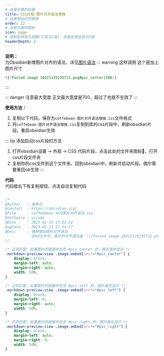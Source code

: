 ```yaml
---
# 这是文章的标题
title: CSS片段-图片对齐语法增强
# 这是侧边栏的顺序
order: 12
# 这是页面的图标
icon: page
# 控制左侧显示层数(只显示2层)，但是右侧会显示3级
headerDepth: 2
---
```

**说明：**  
为Obsidian新增图片对齐的语法，详见[图片语法](/zh/markdown/image.md)
::: warning 这样调用
这个是加上图片尺寸
```markdown
![[Pasted image 20221125235721.png#pic_center|500]]
```
:::

::: danger 注意最大宽度
正文最大宽度是700，超过了也就不生效了
:::

**使用方法：**  
1. 复制以下代码，保存为`coffebean-图片对齐语法增强.css`文件格式
2. 将`coffebean-图片对齐语法增强.css`复制到库的css片段中，刷新obsidian片段。重启obsidian生效


::: tip 添加启动css片段的方法
1. 打开obsidian设置 → 外观 → CSS 代码片段，点击此处的文件夹图标📁，打开css片段文件夹
2. 复制你的css文件到这个文件夹，回到obsidian中，刷新并启动片段。偶尔需要重启ob生效
:::

**代码**  
代码框右下有复制按钮，点击自动复制代码
```css

/* 
@Author   : 咖啡豆
@contact  : https://obsidian.vip/
@File     : coffeebean-补充图片对齐语法.css
@Software : vscode
@Date     : 2023-02-13 17:53:32
@upDate   : 2023-02-13 17:53:37
@Desc     : 强制增加图片对齐语法
            在md文件中，图片的对齐语法是：![[Pasted image 20221125235721.png#pic_center|500]]
*/

/* 正则匹配，如果图片的链接中包含 #pic_center 的，图片居中显示 */
.markdown-preview-view .image-embed[src*="#pic_center"] {
    display: block;
    margin-left: auto;
    margin-right: auto;
    width: 50%;
}

/* 正则匹配，如果图片的链接中包含 #pic_left 的，图片居左显示 */
.markdown-preview-view .image-embed[src*="#pic_left"] {
    display: block;
    margin-left: 0;
    margin-right: auto;
    width: 50%;
}

/* 正则匹配，如果图片的链接中包含 #pic_right 的，图片居右显示 */
.markdown-preview-view .image-embed[src*="#pic_right"] {
    display: block;
    margin-left: auto;
    margin-right: 0;
    width: 50%;
}

```